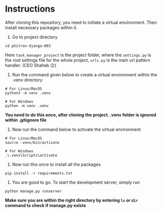 # Instructions    

After cloning this repository, you need to initiate a virtual environment. Then install necessary packages within it.

1. Go to project directory
```console
cd phitron-django-003
```
Here `task_manager_project` is the project folder, where the `settings.py` is the root settings file for the whole project, `urls.py` is the main url pattern handler. (CEO Shaheb 😉)

1. Run the command given below to create a virtual environment within the .venv directory
```console
# For Linux/MacOS
python3 -m venv .venv
```

```console
# For Windows
python -m venv .venv
```
**You need to do this once, after cloning the project. .venv folder is ignored within .gitignore file**

1. Now run the command below to activate the virtual environment.
```console
# For Linux/MacOS
source .venv/bin/activate
```

```console
# For Windows
.\.venv\Scripts\activate
```

1. Now run this once to install all the packages
```console
pip install -r requirements.txt
```

1. You are good to go. To start the development server, simply run
```console
python manage.py runserver
```
**Make sure you are within the right directory by entering `ls` or `dir` command to check if manage.py exists**
